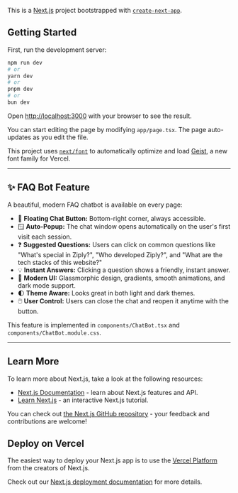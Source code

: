 This is a [Next.js](https://nextjs.org) project bootstrapped with [`create-next-app`](https://nextjs.org/docs/app/api-reference/cli/create-next-app).

## Getting Started

First, run the development server:

```bash
npm run dev
# or
yarn dev
# or
pnpm dev
# or
bun dev
```

Open [http://localhost:3000](http://localhost:3000) with your browser to see the result.

You can start editing the page by modifying `app/page.tsx`. The page auto-updates as you edit the file.

This project uses [`next/font`](https://nextjs.org/docs/app/building-your-application/optimizing/fonts) to automatically optimize and load [Geist](https://vercel.com/font), a new font family for Vercel.

---

## ✨ FAQ Bot Feature

A beautiful, modern FAQ chatbot is available on every page:

- 💬 **Floating Chat Button:** Bottom-right corner, always accessible.
- 🪟 **Auto-Popup:** The chat window opens automatically on the user's first visit each session.
- ❓ **Suggested Questions:** Users can click on common questions like "What's special in Ziply?", "Who developed Ziply?", and "What are the tech stacks of this website?"
- 💡 **Instant Answers:** Clicking a question shows a friendly, instant answer.
- 🎨 **Modern UI:** Glassmorphic design, gradients, smooth animations, and dark mode support.
- 🌓 **Theme Aware:** Looks great in both light and dark themes.
- 🖱️ **User Control:** Users can close the chat and reopen it anytime with the button.

This feature is implemented in `components/ChatBot.tsx` and `components/ChatBot.module.css`.

---

## Learn More

To learn more about Next.js, take a look at the following resources:

- [Next.js Documentation](https://nextjs.org/docs) - learn about Next.js features and API.
- [Learn Next.js](https://nextjs.org/learn) - an interactive Next.js tutorial.

You can check out [the Next.js GitHub repository](https://github.com/vercel/next.js) - your feedback and contributions are welcome!

## Deploy on Vercel

The easiest way to deploy your Next.js app is to use the [Vercel Platform](https://vercel.com/new?utm_medium=default-template&filter=next.js&utm_source=create-next-app&utm_campaign=create-next-app-readme) from the creators of Next.js.

Check out our [Next.js deployment documentation](https://nextjs.org/docs/app/building-your-application/deploying) for more details.

